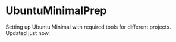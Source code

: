 # UbuntuMinimalPrep
Setting up Ubuntu Minimal with required tools for different projects. Updated just now.
